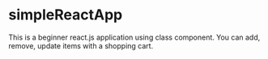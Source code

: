 # simpleReactApp
This is a beginner react.js application using class component. You can add, remove, update items with a shopping cart. 
